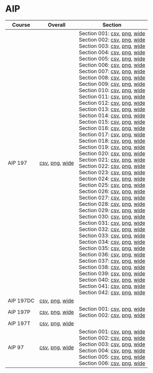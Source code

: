 # AIP

| Course | Overall | Section |
| ------ | ------- | ------- |
| AIP 197 | [csv](https://github.com/UCSD-Historical-Enrollment-Data/2023Spring/blob/main/overall/AIP%20197.csv), [png](https://raw.githubusercontent.com/UCSD-Historical-Enrollment-Data/2023Spring/main/plot_overall/AIP%20197.png), [wide](https://raw.githubusercontent.com/UCSD-Historical-Enrollment-Data/2023Spring/main/plot_overall_wide/AIP%20197.png) | Section 001: [csv](https://github.com/UCSD-Historical-Enrollment-Data/2023Spring/blob/main/section/AIP%20197_001.csv), [png](https://raw.githubusercontent.com/UCSD-Historical-Enrollment-Data/2023Spring/main/plot_section/AIP%20197_001.png), [wide](https://raw.githubusercontent.com/UCSD-Historical-Enrollment-Data/2023Spring/main/plot_section_wide/AIP%20197_001.png)<br>Section 002: [csv](https://github.com/UCSD-Historical-Enrollment-Data/2023Spring/blob/main/section/AIP%20197_002.csv), [png](https://raw.githubusercontent.com/UCSD-Historical-Enrollment-Data/2023Spring/main/plot_section/AIP%20197_002.png), [wide](https://raw.githubusercontent.com/UCSD-Historical-Enrollment-Data/2023Spring/main/plot_section_wide/AIP%20197_002.png)<br>Section 003: [csv](https://github.com/UCSD-Historical-Enrollment-Data/2023Spring/blob/main/section/AIP%20197_003.csv), [png](https://raw.githubusercontent.com/UCSD-Historical-Enrollment-Data/2023Spring/main/plot_section/AIP%20197_003.png), [wide](https://raw.githubusercontent.com/UCSD-Historical-Enrollment-Data/2023Spring/main/plot_section_wide/AIP%20197_003.png)<br>Section 004: [csv](https://github.com/UCSD-Historical-Enrollment-Data/2023Spring/blob/main/section/AIP%20197_004.csv), [png](https://raw.githubusercontent.com/UCSD-Historical-Enrollment-Data/2023Spring/main/plot_section/AIP%20197_004.png), [wide](https://raw.githubusercontent.com/UCSD-Historical-Enrollment-Data/2023Spring/main/plot_section_wide/AIP%20197_004.png)<br>Section 005: [csv](https://github.com/UCSD-Historical-Enrollment-Data/2023Spring/blob/main/section/AIP%20197_005.csv), [png](https://raw.githubusercontent.com/UCSD-Historical-Enrollment-Data/2023Spring/main/plot_section/AIP%20197_005.png), [wide](https://raw.githubusercontent.com/UCSD-Historical-Enrollment-Data/2023Spring/main/plot_section_wide/AIP%20197_005.png)<br>Section 006: [csv](https://github.com/UCSD-Historical-Enrollment-Data/2023Spring/blob/main/section/AIP%20197_006.csv), [png](https://raw.githubusercontent.com/UCSD-Historical-Enrollment-Data/2023Spring/main/plot_section/AIP%20197_006.png), [wide](https://raw.githubusercontent.com/UCSD-Historical-Enrollment-Data/2023Spring/main/plot_section_wide/AIP%20197_006.png)<br>Section 007: [csv](https://github.com/UCSD-Historical-Enrollment-Data/2023Spring/blob/main/section/AIP%20197_007.csv), [png](https://raw.githubusercontent.com/UCSD-Historical-Enrollment-Data/2023Spring/main/plot_section/AIP%20197_007.png), [wide](https://raw.githubusercontent.com/UCSD-Historical-Enrollment-Data/2023Spring/main/plot_section_wide/AIP%20197_007.png)<br>Section 008: [csv](https://github.com/UCSD-Historical-Enrollment-Data/2023Spring/blob/main/section/AIP%20197_008.csv), [png](https://raw.githubusercontent.com/UCSD-Historical-Enrollment-Data/2023Spring/main/plot_section/AIP%20197_008.png), [wide](https://raw.githubusercontent.com/UCSD-Historical-Enrollment-Data/2023Spring/main/plot_section_wide/AIP%20197_008.png)<br>Section 009: [csv](https://github.com/UCSD-Historical-Enrollment-Data/2023Spring/blob/main/section/AIP%20197_009.csv), [png](https://raw.githubusercontent.com/UCSD-Historical-Enrollment-Data/2023Spring/main/plot_section/AIP%20197_009.png), [wide](https://raw.githubusercontent.com/UCSD-Historical-Enrollment-Data/2023Spring/main/plot_section_wide/AIP%20197_009.png)<br>Section 010: [csv](https://github.com/UCSD-Historical-Enrollment-Data/2023Spring/blob/main/section/AIP%20197_010.csv), [png](https://raw.githubusercontent.com/UCSD-Historical-Enrollment-Data/2023Spring/main/plot_section/AIP%20197_010.png), [wide](https://raw.githubusercontent.com/UCSD-Historical-Enrollment-Data/2023Spring/main/plot_section_wide/AIP%20197_010.png)<br>Section 011: [csv](https://github.com/UCSD-Historical-Enrollment-Data/2023Spring/blob/main/section/AIP%20197_011.csv), [png](https://raw.githubusercontent.com/UCSD-Historical-Enrollment-Data/2023Spring/main/plot_section/AIP%20197_011.png), [wide](https://raw.githubusercontent.com/UCSD-Historical-Enrollment-Data/2023Spring/main/plot_section_wide/AIP%20197_011.png)<br>Section 012: [csv](https://github.com/UCSD-Historical-Enrollment-Data/2023Spring/blob/main/section/AIP%20197_012.csv), [png](https://raw.githubusercontent.com/UCSD-Historical-Enrollment-Data/2023Spring/main/plot_section/AIP%20197_012.png), [wide](https://raw.githubusercontent.com/UCSD-Historical-Enrollment-Data/2023Spring/main/plot_section_wide/AIP%20197_012.png)<br>Section 013: [csv](https://github.com/UCSD-Historical-Enrollment-Data/2023Spring/blob/main/section/AIP%20197_013.csv), [png](https://raw.githubusercontent.com/UCSD-Historical-Enrollment-Data/2023Spring/main/plot_section/AIP%20197_013.png), [wide](https://raw.githubusercontent.com/UCSD-Historical-Enrollment-Data/2023Spring/main/plot_section_wide/AIP%20197_013.png)<br>Section 014: [csv](https://github.com/UCSD-Historical-Enrollment-Data/2023Spring/blob/main/section/AIP%20197_014.csv), [png](https://raw.githubusercontent.com/UCSD-Historical-Enrollment-Data/2023Spring/main/plot_section/AIP%20197_014.png), [wide](https://raw.githubusercontent.com/UCSD-Historical-Enrollment-Data/2023Spring/main/plot_section_wide/AIP%20197_014.png)<br>Section 015: [csv](https://github.com/UCSD-Historical-Enrollment-Data/2023Spring/blob/main/section/AIP%20197_015.csv), [png](https://raw.githubusercontent.com/UCSD-Historical-Enrollment-Data/2023Spring/main/plot_section/AIP%20197_015.png), [wide](https://raw.githubusercontent.com/UCSD-Historical-Enrollment-Data/2023Spring/main/plot_section_wide/AIP%20197_015.png)<br>Section 016: [csv](https://github.com/UCSD-Historical-Enrollment-Data/2023Spring/blob/main/section/AIP%20197_016.csv), [png](https://raw.githubusercontent.com/UCSD-Historical-Enrollment-Data/2023Spring/main/plot_section/AIP%20197_016.png), [wide](https://raw.githubusercontent.com/UCSD-Historical-Enrollment-Data/2023Spring/main/plot_section_wide/AIP%20197_016.png)<br>Section 017: [csv](https://github.com/UCSD-Historical-Enrollment-Data/2023Spring/blob/main/section/AIP%20197_017.csv), [png](https://raw.githubusercontent.com/UCSD-Historical-Enrollment-Data/2023Spring/main/plot_section/AIP%20197_017.png), [wide](https://raw.githubusercontent.com/UCSD-Historical-Enrollment-Data/2023Spring/main/plot_section_wide/AIP%20197_017.png)<br>Section 018: [csv](https://github.com/UCSD-Historical-Enrollment-Data/2023Spring/blob/main/section/AIP%20197_018.csv), [png](https://raw.githubusercontent.com/UCSD-Historical-Enrollment-Data/2023Spring/main/plot_section/AIP%20197_018.png), [wide](https://raw.githubusercontent.com/UCSD-Historical-Enrollment-Data/2023Spring/main/plot_section_wide/AIP%20197_018.png)<br>Section 019: [csv](https://github.com/UCSD-Historical-Enrollment-Data/2023Spring/blob/main/section/AIP%20197_019.csv), [png](https://raw.githubusercontent.com/UCSD-Historical-Enrollment-Data/2023Spring/main/plot_section/AIP%20197_019.png), [wide](https://raw.githubusercontent.com/UCSD-Historical-Enrollment-Data/2023Spring/main/plot_section_wide/AIP%20197_019.png)<br>Section 020: [csv](https://github.com/UCSD-Historical-Enrollment-Data/2023Spring/blob/main/section/AIP%20197_020.csv), [png](https://raw.githubusercontent.com/UCSD-Historical-Enrollment-Data/2023Spring/main/plot_section/AIP%20197_020.png), [wide](https://raw.githubusercontent.com/UCSD-Historical-Enrollment-Data/2023Spring/main/plot_section_wide/AIP%20197_020.png)<br>Section 021: [csv](https://github.com/UCSD-Historical-Enrollment-Data/2023Spring/blob/main/section/AIP%20197_021.csv), [png](https://raw.githubusercontent.com/UCSD-Historical-Enrollment-Data/2023Spring/main/plot_section/AIP%20197_021.png), [wide](https://raw.githubusercontent.com/UCSD-Historical-Enrollment-Data/2023Spring/main/plot_section_wide/AIP%20197_021.png)<br>Section 022: [csv](https://github.com/UCSD-Historical-Enrollment-Data/2023Spring/blob/main/section/AIP%20197_022.csv), [png](https://raw.githubusercontent.com/UCSD-Historical-Enrollment-Data/2023Spring/main/plot_section/AIP%20197_022.png), [wide](https://raw.githubusercontent.com/UCSD-Historical-Enrollment-Data/2023Spring/main/plot_section_wide/AIP%20197_022.png)<br>Section 023: [csv](https://github.com/UCSD-Historical-Enrollment-Data/2023Spring/blob/main/section/AIP%20197_023.csv), [png](https://raw.githubusercontent.com/UCSD-Historical-Enrollment-Data/2023Spring/main/plot_section/AIP%20197_023.png), [wide](https://raw.githubusercontent.com/UCSD-Historical-Enrollment-Data/2023Spring/main/plot_section_wide/AIP%20197_023.png)<br>Section 024: [csv](https://github.com/UCSD-Historical-Enrollment-Data/2023Spring/blob/main/section/AIP%20197_024.csv), [png](https://raw.githubusercontent.com/UCSD-Historical-Enrollment-Data/2023Spring/main/plot_section/AIP%20197_024.png), [wide](https://raw.githubusercontent.com/UCSD-Historical-Enrollment-Data/2023Spring/main/plot_section_wide/AIP%20197_024.png)<br>Section 025: [csv](https://github.com/UCSD-Historical-Enrollment-Data/2023Spring/blob/main/section/AIP%20197_025.csv), [png](https://raw.githubusercontent.com/UCSD-Historical-Enrollment-Data/2023Spring/main/plot_section/AIP%20197_025.png), [wide](https://raw.githubusercontent.com/UCSD-Historical-Enrollment-Data/2023Spring/main/plot_section_wide/AIP%20197_025.png)<br>Section 026: [csv](https://github.com/UCSD-Historical-Enrollment-Data/2023Spring/blob/main/section/AIP%20197_026.csv), [png](https://raw.githubusercontent.com/UCSD-Historical-Enrollment-Data/2023Spring/main/plot_section/AIP%20197_026.png), [wide](https://raw.githubusercontent.com/UCSD-Historical-Enrollment-Data/2023Spring/main/plot_section_wide/AIP%20197_026.png)<br>Section 027: [csv](https://github.com/UCSD-Historical-Enrollment-Data/2023Spring/blob/main/section/AIP%20197_027.csv), [png](https://raw.githubusercontent.com/UCSD-Historical-Enrollment-Data/2023Spring/main/plot_section/AIP%20197_027.png), [wide](https://raw.githubusercontent.com/UCSD-Historical-Enrollment-Data/2023Spring/main/plot_section_wide/AIP%20197_027.png)<br>Section 028: [csv](https://github.com/UCSD-Historical-Enrollment-Data/2023Spring/blob/main/section/AIP%20197_028.csv), [png](https://raw.githubusercontent.com/UCSD-Historical-Enrollment-Data/2023Spring/main/plot_section/AIP%20197_028.png), [wide](https://raw.githubusercontent.com/UCSD-Historical-Enrollment-Data/2023Spring/main/plot_section_wide/AIP%20197_028.png)<br>Section 029: [csv](https://github.com/UCSD-Historical-Enrollment-Data/2023Spring/blob/main/section/AIP%20197_029.csv), [png](https://raw.githubusercontent.com/UCSD-Historical-Enrollment-Data/2023Spring/main/plot_section/AIP%20197_029.png), [wide](https://raw.githubusercontent.com/UCSD-Historical-Enrollment-Data/2023Spring/main/plot_section_wide/AIP%20197_029.png)<br>Section 030: [csv](https://github.com/UCSD-Historical-Enrollment-Data/2023Spring/blob/main/section/AIP%20197_030.csv), [png](https://raw.githubusercontent.com/UCSD-Historical-Enrollment-Data/2023Spring/main/plot_section/AIP%20197_030.png), [wide](https://raw.githubusercontent.com/UCSD-Historical-Enrollment-Data/2023Spring/main/plot_section_wide/AIP%20197_030.png)<br>Section 031: [csv](https://github.com/UCSD-Historical-Enrollment-Data/2023Spring/blob/main/section/AIP%20197_031.csv), [png](https://raw.githubusercontent.com/UCSD-Historical-Enrollment-Data/2023Spring/main/plot_section/AIP%20197_031.png), [wide](https://raw.githubusercontent.com/UCSD-Historical-Enrollment-Data/2023Spring/main/plot_section_wide/AIP%20197_031.png)<br>Section 032: [csv](https://github.com/UCSD-Historical-Enrollment-Data/2023Spring/blob/main/section/AIP%20197_032.csv), [png](https://raw.githubusercontent.com/UCSD-Historical-Enrollment-Data/2023Spring/main/plot_section/AIP%20197_032.png), [wide](https://raw.githubusercontent.com/UCSD-Historical-Enrollment-Data/2023Spring/main/plot_section_wide/AIP%20197_032.png)<br>Section 033: [csv](https://github.com/UCSD-Historical-Enrollment-Data/2023Spring/blob/main/section/AIP%20197_033.csv), [png](https://raw.githubusercontent.com/UCSD-Historical-Enrollment-Data/2023Spring/main/plot_section/AIP%20197_033.png), [wide](https://raw.githubusercontent.com/UCSD-Historical-Enrollment-Data/2023Spring/main/plot_section_wide/AIP%20197_033.png)<br>Section 034: [csv](https://github.com/UCSD-Historical-Enrollment-Data/2023Spring/blob/main/section/AIP%20197_034.csv), [png](https://raw.githubusercontent.com/UCSD-Historical-Enrollment-Data/2023Spring/main/plot_section/AIP%20197_034.png), [wide](https://raw.githubusercontent.com/UCSD-Historical-Enrollment-Data/2023Spring/main/plot_section_wide/AIP%20197_034.png)<br>Section 035: [csv](https://github.com/UCSD-Historical-Enrollment-Data/2023Spring/blob/main/section/AIP%20197_035.csv), [png](https://raw.githubusercontent.com/UCSD-Historical-Enrollment-Data/2023Spring/main/plot_section/AIP%20197_035.png), [wide](https://raw.githubusercontent.com/UCSD-Historical-Enrollment-Data/2023Spring/main/plot_section_wide/AIP%20197_035.png)<br>Section 036: [csv](https://github.com/UCSD-Historical-Enrollment-Data/2023Spring/blob/main/section/AIP%20197_036.csv), [png](https://raw.githubusercontent.com/UCSD-Historical-Enrollment-Data/2023Spring/main/plot_section/AIP%20197_036.png), [wide](https://raw.githubusercontent.com/UCSD-Historical-Enrollment-Data/2023Spring/main/plot_section_wide/AIP%20197_036.png)<br>Section 037: [csv](https://github.com/UCSD-Historical-Enrollment-Data/2023Spring/blob/main/section/AIP%20197_037.csv), [png](https://raw.githubusercontent.com/UCSD-Historical-Enrollment-Data/2023Spring/main/plot_section/AIP%20197_037.png), [wide](https://raw.githubusercontent.com/UCSD-Historical-Enrollment-Data/2023Spring/main/plot_section_wide/AIP%20197_037.png)<br>Section 038: [csv](https://github.com/UCSD-Historical-Enrollment-Data/2023Spring/blob/main/section/AIP%20197_038.csv), [png](https://raw.githubusercontent.com/UCSD-Historical-Enrollment-Data/2023Spring/main/plot_section/AIP%20197_038.png), [wide](https://raw.githubusercontent.com/UCSD-Historical-Enrollment-Data/2023Spring/main/plot_section_wide/AIP%20197_038.png)<br>Section 039: [csv](https://github.com/UCSD-Historical-Enrollment-Data/2023Spring/blob/main/section/AIP%20197_039.csv), [png](https://raw.githubusercontent.com/UCSD-Historical-Enrollment-Data/2023Spring/main/plot_section/AIP%20197_039.png), [wide](https://raw.githubusercontent.com/UCSD-Historical-Enrollment-Data/2023Spring/main/plot_section_wide/AIP%20197_039.png)<br>Section 040: [csv](https://github.com/UCSD-Historical-Enrollment-Data/2023Spring/blob/main/section/AIP%20197_040.csv), [png](https://raw.githubusercontent.com/UCSD-Historical-Enrollment-Data/2023Spring/main/plot_section/AIP%20197_040.png), [wide](https://raw.githubusercontent.com/UCSD-Historical-Enrollment-Data/2023Spring/main/plot_section_wide/AIP%20197_040.png)<br>Section 041: [csv](https://github.com/UCSD-Historical-Enrollment-Data/2023Spring/blob/main/section/AIP%20197_041.csv), [png](https://raw.githubusercontent.com/UCSD-Historical-Enrollment-Data/2023Spring/main/plot_section/AIP%20197_041.png), [wide](https://raw.githubusercontent.com/UCSD-Historical-Enrollment-Data/2023Spring/main/plot_section_wide/AIP%20197_041.png)<br>Section 042: [csv](https://github.com/UCSD-Historical-Enrollment-Data/2023Spring/blob/main/section/AIP%20197_042.csv), [png](https://raw.githubusercontent.com/UCSD-Historical-Enrollment-Data/2023Spring/main/plot_section/AIP%20197_042.png), [wide](https://raw.githubusercontent.com/UCSD-Historical-Enrollment-Data/2023Spring/main/plot_section_wide/AIP%20197_042.png) |
| AIP 197DC | [csv](https://github.com/UCSD-Historical-Enrollment-Data/2023Spring/blob/main/overall/AIP%20197DC.csv), [png](https://raw.githubusercontent.com/UCSD-Historical-Enrollment-Data/2023Spring/main/plot_overall/AIP%20197DC.png), [wide](https://raw.githubusercontent.com/UCSD-Historical-Enrollment-Data/2023Spring/main/plot_overall_wide/AIP%20197DC.png) |  |
| AIP 197P | [csv](https://github.com/UCSD-Historical-Enrollment-Data/2023Spring/blob/main/overall/AIP%20197P.csv), [png](https://raw.githubusercontent.com/UCSD-Historical-Enrollment-Data/2023Spring/main/plot_overall/AIP%20197P.png), [wide](https://raw.githubusercontent.com/UCSD-Historical-Enrollment-Data/2023Spring/main/plot_overall_wide/AIP%20197P.png) | Section 001: [csv](https://github.com/UCSD-Historical-Enrollment-Data/2023Spring/blob/main/section/AIP%20197P_001.csv), [png](https://raw.githubusercontent.com/UCSD-Historical-Enrollment-Data/2023Spring/main/plot_section/AIP%20197P_001.png), [wide](https://raw.githubusercontent.com/UCSD-Historical-Enrollment-Data/2023Spring/main/plot_section_wide/AIP%20197P_001.png)<br>Section 002: [csv](https://github.com/UCSD-Historical-Enrollment-Data/2023Spring/blob/main/section/AIP%20197P_002.csv), [png](https://raw.githubusercontent.com/UCSD-Historical-Enrollment-Data/2023Spring/main/plot_section/AIP%20197P_002.png), [wide](https://raw.githubusercontent.com/UCSD-Historical-Enrollment-Data/2023Spring/main/plot_section_wide/AIP%20197P_002.png) |
| AIP 197T | [csv](https://github.com/UCSD-Historical-Enrollment-Data/2023Spring/blob/main/overall/AIP%20197T.csv), [png](https://raw.githubusercontent.com/UCSD-Historical-Enrollment-Data/2023Spring/main/plot_overall/AIP%20197T.png), [wide](https://raw.githubusercontent.com/UCSD-Historical-Enrollment-Data/2023Spring/main/plot_overall_wide/AIP%20197T.png) |  |
| AIP 97 | [csv](https://github.com/UCSD-Historical-Enrollment-Data/2023Spring/blob/main/overall/AIP%2097.csv), [png](https://raw.githubusercontent.com/UCSD-Historical-Enrollment-Data/2023Spring/main/plot_overall/AIP%2097.png), [wide](https://raw.githubusercontent.com/UCSD-Historical-Enrollment-Data/2023Spring/main/plot_overall_wide/AIP%2097.png) | Section 001: [csv](https://github.com/UCSD-Historical-Enrollment-Data/2023Spring/blob/main/section/AIP%2097_001.csv), [png](https://raw.githubusercontent.com/UCSD-Historical-Enrollment-Data/2023Spring/main/plot_section/AIP%2097_001.png), [wide](https://raw.githubusercontent.com/UCSD-Historical-Enrollment-Data/2023Spring/main/plot_section_wide/AIP%2097_001.png)<br>Section 002: [csv](https://github.com/UCSD-Historical-Enrollment-Data/2023Spring/blob/main/section/AIP%2097_002.csv), [png](https://raw.githubusercontent.com/UCSD-Historical-Enrollment-Data/2023Spring/main/plot_section/AIP%2097_002.png), [wide](https://raw.githubusercontent.com/UCSD-Historical-Enrollment-Data/2023Spring/main/plot_section_wide/AIP%2097_002.png)<br>Section 003: [csv](https://github.com/UCSD-Historical-Enrollment-Data/2023Spring/blob/main/section/AIP%2097_003.csv), [png](https://raw.githubusercontent.com/UCSD-Historical-Enrollment-Data/2023Spring/main/plot_section/AIP%2097_003.png), [wide](https://raw.githubusercontent.com/UCSD-Historical-Enrollment-Data/2023Spring/main/plot_section_wide/AIP%2097_003.png)<br>Section 004: [csv](https://github.com/UCSD-Historical-Enrollment-Data/2023Spring/blob/main/section/AIP%2097_004.csv), [png](https://raw.githubusercontent.com/UCSD-Historical-Enrollment-Data/2023Spring/main/plot_section/AIP%2097_004.png), [wide](https://raw.githubusercontent.com/UCSD-Historical-Enrollment-Data/2023Spring/main/plot_section_wide/AIP%2097_004.png)<br>Section 005: [csv](https://github.com/UCSD-Historical-Enrollment-Data/2023Spring/blob/main/section/AIP%2097_005.csv), [png](https://raw.githubusercontent.com/UCSD-Historical-Enrollment-Data/2023Spring/main/plot_section/AIP%2097_005.png), [wide](https://raw.githubusercontent.com/UCSD-Historical-Enrollment-Data/2023Spring/main/plot_section_wide/AIP%2097_005.png)<br>Section 006: [csv](https://github.com/UCSD-Historical-Enrollment-Data/2023Spring/blob/main/section/AIP%2097_006.csv), [png](https://raw.githubusercontent.com/UCSD-Historical-Enrollment-Data/2023Spring/main/plot_section/AIP%2097_006.png), [wide](https://raw.githubusercontent.com/UCSD-Historical-Enrollment-Data/2023Spring/main/plot_section_wide/AIP%2097_006.png) |
